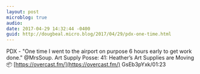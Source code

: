 ```yaml
---
layout: post
microblog: true
audio: 
date: 2017-04-29 14:32:44 -0400
guid: http://dougbeal.micro.blog/2017/04/29/pdx-one-time.html
---
```

PDX - "One time I went to the airport on purpose 6 hours early to get work done." @MrsSoup. Art Supply Posse: 41: Heather’s Art Supplies are Moving 📦
[https://overcast.fm/](https://overcast.fm/) GsEb3pYxk/01:23
